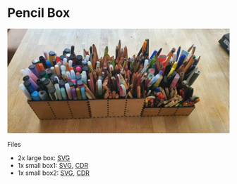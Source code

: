 # Pencil Box

![Pencil Box](_pencil-case.webp)

Files

- 2x large box: [SVG](_pencil-box-large.svg)
- 1x small box1: [SVG](_pencil-box-small1.svg), [CDR](_pencil-box-small1.cdr)
- 1x small box2: [SVG](_pencil-box-small2.svg), [CDR](_pencil-box-small2.cdr)
